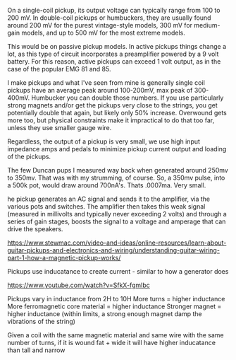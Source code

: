 
On a single-coil pickup, its output voltage can typically range from 100 to 200 mV. In double-coil pickups or humbuckers, they are usually found around 200 mV for the purest vintage-style models, 300 mV for medium-gain models, and up to 500 mV for the most extreme models.


This would be on passive pickup models. In active pickups things change a lot, as this type of circuit incorporates a preamplifier powered by a 9 volt battery. For this reason, active pickups can exceed 1 volt output, as in the case of the popular EMG 81 and 85.

I make pickups and what I've seen from mine is generally single coil pickups have an average peak around 100-200mV, max peak of 300-400mV. Humbucker you can double those numbers. If you use particularly strong magnets and/or get the pickups very close to the strings, you get potentially double that again, but likely only 50% increase. Overwound gets more too, but physical constraints make it impractical to do that too far, unless they use smaller gauge wire.


Regardless, the output of a pickup is very small, we use high input impedance amps and pedals to minimize pickup current output and loading of the pickups.

The few Duncan pups I measured way back when generated around 250mv to 350mv. That was with my strumming, of course. So, a 350mv pulse, into a 500k pot, would draw around 700nA's. Thats .0007ma. Very small.


he pickup generates an AC signal and sends it to the amplifier, via the various pots and switches. The amplifier then takes this weak signal (measured in millivolts and typically never exceeding 2 volts) and through a series of gain stages, boosts the signal to a voltage and amperage that can drive the speakers.

https://www.stewmac.com/video-and-ideas/online-resources/learn-about-guitar-pickups-and-electronics-and-wiring/understanding-guitar-wiring-part-1-how-a-magnetic-pickup-works/

Pickups use inducatance to create current - similar to how a generator does

https://www.youtube.com/watch?v=SfkX-fgmIbc

Pickups vary in inductance from 2H to 10H
More turns = higher inductance
More ferromagnetic core material = higher inductance
Stronger magnet = higher inductance (within limits, a strong enough magnet damp the vibrations of the string)

Given a coil with the same magnetic material and same wire with the same number of turns, 
if it is wound fat + wide it will have higher inducatance than tall and narrow